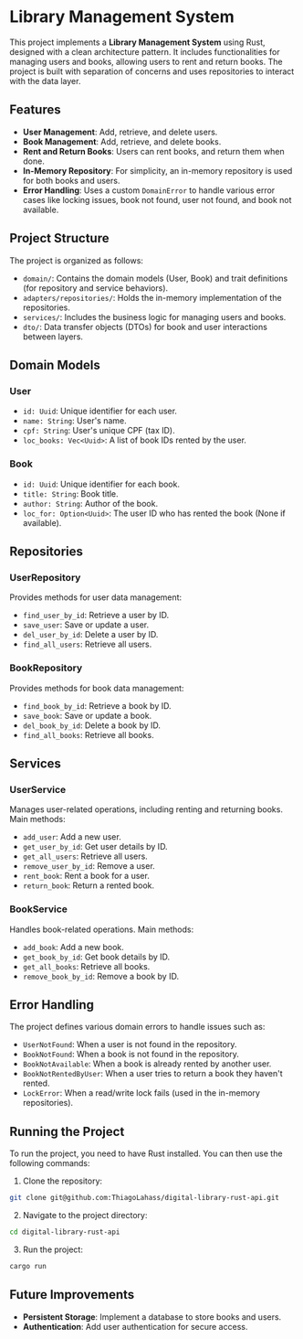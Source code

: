 
# Library Management System

This project implements a **Library Management System** using Rust, designed with a clean architecture pattern. It includes functionalities for managing users and books, allowing users to rent and return books. The project is built with separation of concerns and uses repositories to interact with the data layer.

## Features

- **User Management**: Add, retrieve, and delete users.
- **Book Management**: Add, retrieve, and delete books.
- **Rent and Return Books**: Users can rent books, and return them when done.
- **In-Memory Repository**: For simplicity, an in-memory repository is used for both books and users.
- **Error Handling**: Uses a custom `DomainError` to handle various error cases like locking issues, book not found, user not found, and book not available.

## Project Structure

The project is organized as follows:

- `domain/`: Contains the domain models (User, Book) and trait definitions (for repository and service behaviors).
- `adapters/repositories/`: Holds the in-memory implementation of the repositories.
- `services/`: Includes the business logic for managing users and books.
- `dto/`: Data transfer objects (DTOs) for book and user interactions between layers.

## Domain Models

### User

- `id: Uuid`: Unique identifier for each user.
- `name: String`: User's name.
- `cpf: String`: User's unique CPF (tax ID).
- `loc_books: Vec<Uuid>`: A list of book IDs rented by the user.

### Book

- `id: Uuid`: Unique identifier for each book.
- `title: String`: Book title.
- `author: String`: Author of the book.
- `loc_for: Option<Uuid>`: The user ID who has rented the book (None if available).

## Repositories

### UserRepository

Provides methods for user data management:

- `find_user_by_id`: Retrieve a user by ID.
- `save_user`: Save or update a user.
- `del_user_by_id`: Delete a user by ID.
- `find_all_users`: Retrieve all users.

### BookRepository

Provides methods for book data management:

- `find_book_by_id`: Retrieve a book by ID.
- `save_book`: Save or update a book.
- `del_book_by_id`: Delete a book by ID.
- `find_all_books`: Retrieve all books.

## Services

### UserService

Manages user-related operations, including renting and returning books. Main methods:

- `add_user`: Add a new user.
- `get_user_by_id`: Get user details by ID.
- `get_all_users`: Retrieve all users.
- `remove_user_by_id`: Remove a user.
- `rent_book`: Rent a book for a user.
- `return_book`: Return a rented book.

### BookService

Handles book-related operations. Main methods:

- `add_book`: Add a new book.
- `get_book_by_id`: Get book details by ID.
- `get_all_books`: Retrieve all books.
- `remove_book_by_id`: Remove a book by ID.

## Error Handling

The project defines various domain errors to handle issues such as:

- `UserNotFound`: When a user is not found in the repository.
- `BookNotFound`: When a book is not found in the repository.
- `BookNotAvailable`: When a book is already rented by another user.
- `BookNotRentedByUser`: When a user tries to return a book they haven't rented.
- `LockError`: When a read/write lock fails (used in the in-memory repositories).

## Running the Project

To run the project, you need to have Rust installed. You can then use the following commands:

1. Clone the repository:

```bash
git clone git@github.com:ThiagoLahass/digital-library-rust-api.git
```

2. Navigate to the project directory:

```bash
cd digital-library-rust-api
```

3. Run the project:

```bash
cargo run
```

## Future Improvements

- **Persistent Storage**: Implement a database to store books and users.
- **Authentication**: Add user authentication for secure access.

